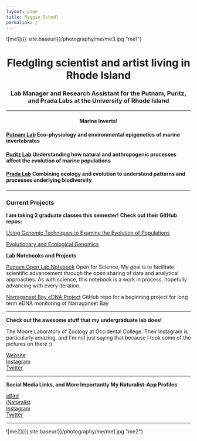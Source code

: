 ```yaml
---
layout: page
title: Maggie Schedl
permalink: /
---
```


![me1]({{ site.baseurl}}/photography/me/me3.jpg "me1")

# <center>Fledgling scientist and artist living in Rhode Island</center>
### <center>Lab Manager and Research Assistant for the Putnam, Puritz, and Prada Labs at the University of Rhode Island</center>

------------------------

#### <center>Marine Inverts!</center>

#### [Putnam Lab](http://putnamlab.com/) Eco-physiology and environmental epigenetics of marine invertebrates
#### [Puritz Lab](http://www.marineevoeco.com/) Understanding how natural and anthropogenic processes affect the evolution of marine populations
#### [Prada Lab](https://www.carlosprada.org/) Combining ecology and evolution to understand patterns and processes underlying biodiversity

------------------------



### Current Projects



**I am taking 2 graduate classes this semester! Check out their GitHub repos:**

[Using Genomic Techniques to Examine the Evolution of Populations](https://github.com/jpuritz/BIO_594_2019)

[Evolutionary and Ecological Genomics](https://github.com/pradac/BIO594_2019)

**Lab Notebooks and Projects**

[Putnam Open Lab Notebook](https://meschedl.github.io/MESPutnam_Open_Lab_Notebook/)
Open for Science, My goal is to facilitate scientific advancement through the open sharing of data and analytical approaches. As with science, this notebook is a work in process, hopefully advancing with every iteration.

[Narraganset Bay eDNA Project](https://github.com/meschedl/Narragansett_Bay_eDNA)
GitHub repo for a beginning project for long term eDNA monitoring of Narraganset Bay

---------------------

**Check out the awesome stuff that my undergraduate lab does!**

The Moore Laboratory of Zoology at Occidental College. Their Instagram is particularly amazing, and I'm not just saying that because I took some of the pictures on there :)

[Website](https://www.oxy.edu/moore-lab-zoology)  
[Instagram](https://www.instagram.com/mlzbirds/)  
[Twitter](https://twitter.com/OxyMLZ)

---------------------

**Social Media Links, and More Importantly My Naturalist-App Profiles**

[eBird](https://ebird.org/profile/OTYxNDAx/)  
[iNaturalist](https://www.inaturalist.org/people/maggieschedl)  
[Instagram](https://www.instagram.com/letsbeestill/)  
[Twitter](https://twitter.com/maggie_schedl)  

----------------
![me2]({{ site.baseurl}}/photography/me/me1.jpg "me2")
